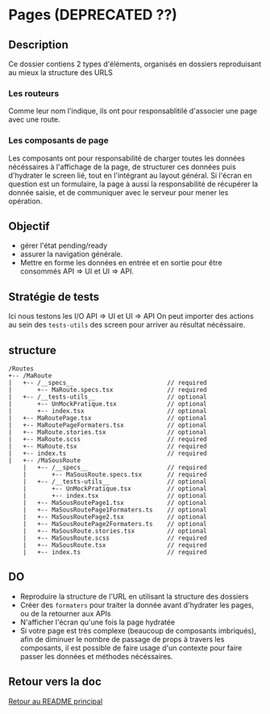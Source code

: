 # Pages (DEPRECATED ??)

## Description

Ce dossier contiens 2 types d'éléments, organisés en dossiers reproduisant au mieux la structure des URLS

### Les routeurs

Comme leur nom l'indique, ils ont pour responsablitilé d'associer une page avec une route.

### Les composants de page

Les composants ont pour responsabilité de charger toutes les données nécéssaires à l'affichage de la page, de structurer ces données puis d'hydrater le screen lié, tout en l'intégrant au layout général. Si l'écran en question est un formulaire, la page à aussi la responsabilité de récupérer la donnée saisie, et de communiquer avec le serveur pour mener les opération.

## Objectif

- gérer l'état pending/ready
- assurer la navigation générale.
- Mettre en forme les données en entrée et en sortie pour être consommés API => UI et UI => API.

## Stratégie de tests

Ici nous testons les I/O API => UI et UI => API On peut importer des actions au sein des `tests-utils` des screen pour arriver au résultat nécéssaire.

## structure

```
/Routes
+-- /MaRoute
|   +-- /__specs__                          // required
|       +-- MaRoute.specs.tsx               // required
|   +-- /__tests-utils__                    // optional
|       +-- UnMockPratique.tsx              // optional
|       +-- index.tsx                       // optional
|   +-- MaRoutePage.tsx                     // optional
|   +-- MaRoutePageFormaters.tsx            // optional
|   +-- MaRoute.stories.tsx                 // optional
|   +-- MaRoute.scss                        // required
|   +-- MaRoute.tsx                         // required
|   +-- index.ts                            // required
|   +-- /MaSousRoute
    |   +-- /__specs__                      // required
    |       +-- MaSousRoute.specs.tsx       // required
    |   +-- /__tests-utils__                // optional
    |       +-- UnMockPratique.tsx          // optional
    |       +-- index.tsx                   // optional
    |   +-- MaSousRoutePage1.tsx            // optional
    |   +-- MaSousRoutePage1Formaters.ts    // optional
    |   +-- MaSousRoutePage2.tsx            // optional
    |   +-- MaSousRoutePage2Formaters.ts    // optional
    |   +-- MaSousRoute.stories.tsx         // optional
    |   +-- MaSousRoute.scss                // required
    |   +-- MaSousRoute.tsx                 // required
    |   +-- index.ts                        // required
```

## DO

- Reproduire la structure de l'URL en utilisant la structure des dossiers
- Créer des `formaters` pour traiter la donnée avant d'hydrater les pages, ou de la retourner aux APIs
- N'afficher l'écran qu'une fois la page hydratée
- Si votre page est très complexe (beaucoup de composants imbriqués), afin de diminuer le nombre de passage de props à travers les composants, il est possible de faire usage d'un contexte pour faire passer les données et méthodes nécéssaires.

## Retour vers la doc

[Retour au README principal](../README.md)

